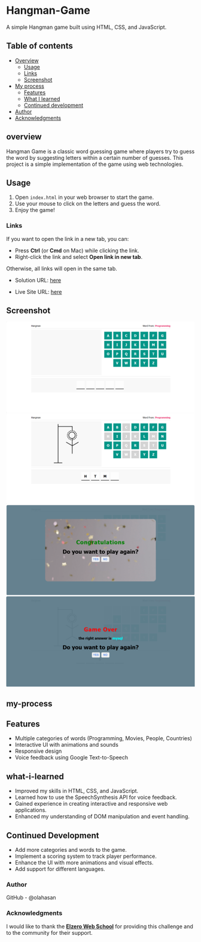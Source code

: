 
# Hangman-Game
A simple Hangman game built using HTML, CSS, and JavaScript.

## Table of contents

- [Overview](#overview)
  - [Usage](#Usage)
  - [Links](#links)
  - [Screenshot](#Screenshot)
- [My process](#my-process)
  - [Features](#Features)
  - [What I learned](#what-i-learned)
  - [Continued development](#continued-development)
- [Author](#author)
- [Acknowledgments](#Acknowledgments)


## overview
Hangman Game is a classic word guessing game where players try to guess the word by suggesting letters within a certain number of guesses. This project is a simple implementation of the game using web technologies.

## Usage
1. Open `index.html` in your web browser to start the game.
2. Use your mouse to click on the letters and guess the word.
3. Enjoy the game!

### Links

If you want to open the link in a new tab, you can:

- Press **Ctrl** (or **Cmd** on Mac) while clicking the link.
- Right-click the link and select **Open link in new tab**.

Otherwise, all links will open in the same tab.


- Solution URL: [here](https://github.com/olahasan/Hangman-Game)

- Live Site URL: [here](https://olahasan.github.io/Hangman-Game/)

 ## Screenshot
 
![Screenshot](./images/screenshot.png)
![Screenshot](./images/screenshot2.png)
![Screenshot](./images/screenshot33.png)
![Screenshot](./images/screenshot4.png)

## my-process

## Features
- Multiple categories of words (Programming, Movies, People, Countries)
- Interactive UI with animations and sounds
- Responsive design
- Voice feedback using Google Text-to-Speech

## what-i-learned
- Improved my skills in HTML, CSS, and JavaScript.
- Learned how to use the SpeechSynthesis API for voice feedback.
- Gained experience in creating interactive and responsive web applications.
- Enhanced my understanding of DOM manipulation and event handling.

## Continued Development
- Add more categories and words to the game.
- Implement a scoring system to track player performance.
- Enhance the UI with more animations and visual effects.
- Add support for different languages.


### Author

GitHub - @olahasan

### Acknowledgments

I would like to thank the **[Elzero Web School](https://elzero.org/)** for providing this challenge and to the community for their support.

